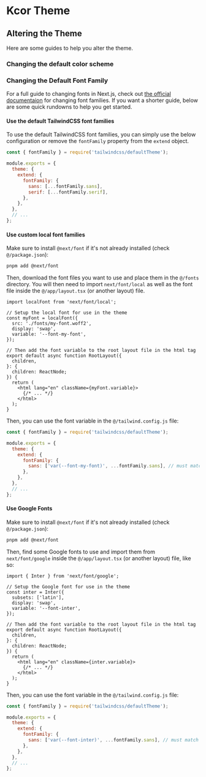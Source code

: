 # Kcor Theme

## Altering the Theme

Here are some guides to help you alter the theme.

### Changing the default color scheme

### Changing the Default Font Family

For a full guide to changing fonts in Next.js, check out [the official documentaion](https://nextjs.org/docs/app/building-your-application/optimizing/fonts) for changing font families. If you want a shorter guide, below are some quick rundowns to help you get started.

#### Use the default TailwindCSS font families

To use the default TailwindCSS font families, you can simply use the below configuration or remove the `fontFamily` property from the `extend` object.

```js
const { fontFamily } = require('tailwindcss/defaultTheme');

module.exports = {
  theme: {
    extend: {
      fontFamily: {
        sans: [...fontFamily.sans],
        serif: [...fontFamily.serif],
      },
    },
  },
  // ...
};
```

#### Use custom local font families

Make sure to install `@next/font` if it's not already installed (check `@/package.json`):

```bash
pnpm add @next/font
```

Then, download the font files you want to use and place them in the `@/fonts` directory. You will then need to import `next/font/local` as well as the font file inside the `@/app/layout.tsx` (or another layout) file.

```tsx
import localFont from 'next/font/local';

// Setup the local font for use in the theme
const myFont = localFont({
  src: './fonts/my-font.woff2',
  display: 'swap',
  variable: '--font-my-font',
});

// Then add the font variable to the root layout file in the html tag
export default async function RootLayout({
  children,
}: {
  children: ReactNode;
}) {
  return (
    <html lang="en" className={myFont.variable}>
      {/* ... */}
    </html>
  );
}
```

Then, you can use the font variable in the `@/tailwind.config.js` file:

```js
const { fontFamily } = require('tailwindcss/defaultTheme');

module.exports = {
  theme: {
    extend: {
      fontFamily: {
        sans: ['var(--font-my-font)', ...fontFamily.sans], // must match the variable name from the layout file
      },
    },
  },
  // ...
};
```

#### Use Google Fonts

Make sure to install `@next/font` if it's not already installed (check `@/package.json`):

```bash
pnpm add @next/font
```

Then, find some Google fonts to use and import them from `next/font/google` inside the `@/app/layout.tsx` (or another layout) file, like so:

```tsx
import { Inter } from 'next/font/google';

// Setup the Google font for use in the theme
const inter = Inter({
  subsets: ['latin'],
  display: 'swap',
  variable: '--font-inter',
});

// Then add the font variable to the root layout file in the html tag
export default async function RootLayout({
  children,
}: {
  children: ReactNode;
}) {
  return (
    <html lang="en" className={inter.variable}>
      {/* ... */}
    </html>
  );
}
```

Then, you can use the font variable in the `@/tailwind.config.js` file:

```js
const { fontFamily } = require('tailwindcss/defaultTheme');

module.exports = {
  theme: {
    extend: {
      fontFamily: {
        sans: ['var(--font-inter)', ...fontFamily.sans], // must match the variable name from the layout file
      },
    },
  },
  // ...
};
```
